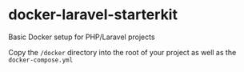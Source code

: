 # docker-laravel-starterkit

Basic Docker setup for PHP/Laravel projects

Copy the `/docker` directory into the root of your project as well as the `docker-compose.yml`